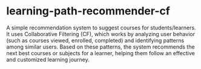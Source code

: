 # learning-path-recommender-cf
A simple recommendation system to suggest courses for students/learners. It uses Collaborative Filtering (CF), which works by analyzing user behavior (such as courses viewed, enrolled, completed) and identifying patterns among similar users.
Based on these patterns, the system recommends the next best courses or subjects for a learner, helping them follow an effective and customized learning journey.
